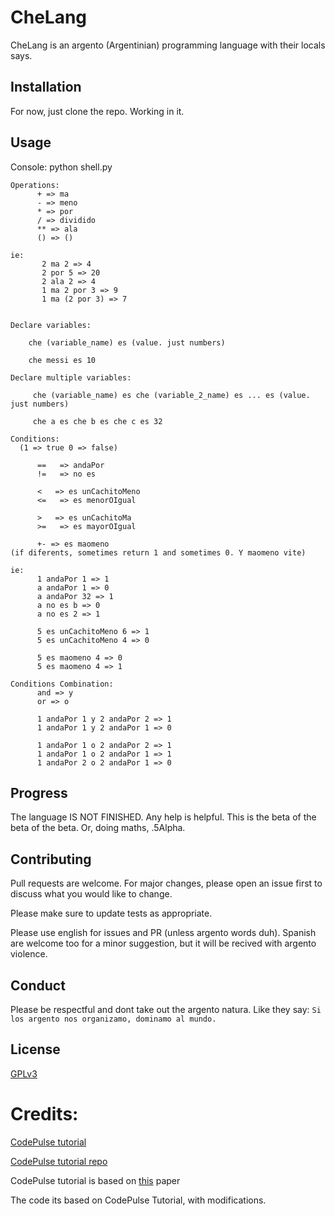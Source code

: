 # CheLang

CheLang is an argento (Argentinian) programming language with their locals says.

## Installation

For now, just clone the repo. Working in it.


## Usage

Console:
python shell.py

```
Operations:
      + => ma
      - => meno
      * => por
      / => dividido
      ** => ala
      () => ()

ie:
       2 ma 2 => 4
       2 por 5 => 20
       2 ala 2 => 4
       1 ma 2 por 3 => 9
       1 ma (2 por 3) => 7


Declare variables:

    che (variable_name) es (value. just numbers)

    che messi es 10

Declare multiple variables:

     che (variable_name) es che (variable_2_name) es ... es (value. just numbers)
            
     che a es che b es che c es 32

Conditions:
  (1 => true 0 => false)

      ==   => andaPor
      !=   => no es

      <   => es unCachitoMeno
      <=   => es menorOIgual
            
      >   => es unCachitoMa
      >=   => es mayorOIgual

      +- => es maomeno 
(if diferents, sometimes return 1 and sometimes 0. Y maomeno vite)

ie:
      1 andaPor 1 => 1
      a andaPor 1 => 0
      a andaPor 32 => 1
      a no es b => 0
      a no es 2 => 1

      5 es unCachitoMeno 6 => 1
      5 es unCachitoMeno 4 => 0

      5 es maomeno 4 => 0
      5 es maomeno 4 => 1

Conditions Combination:
      and => y
      or => o

      1 andaPor 1 y 2 andaPor 2 => 1
      1 andaPor 1 y 2 andaPor 1 => 0

      1 andaPor 1 o 2 andaPor 2 => 1
      1 andaPor 1 o 2 andaPor 1 => 1
      1 andaPor 2 o 2 andaPor 1 => 0
```

## Progress

The language IS NOT FINISHED. Any help is helpful. This is the beta of the beta of the beta. Or, doing maths, .5Alpha.


## Contributing
Pull requests are welcome. For major changes, please open an issue first to discuss what you would like to change.

Please make sure to update tests as appropriate.

Please use english for issues and PR (unless argento words duh). Spanish are welcome too for a minor suggestion, but it will be recived with argento violence.

## Conduct

Please be respectful and dont take out the argento natura. Like they say: ```Si los argento nos organizamo, dominamo al mundo.``` 

## License
[GPLv3](https://www.gnu.org/licenses/gpl-3.0.html)

# Credits:

 [CodePulse tutorial](https://www.youtube.com/playlist?list=PLZQftyCk7_SdoVexSmwy_tBgs7P0b97yD)

   [CodePulse tutorial repo](https://github.com/davidcallanan/py-myopl-code)
    
CodePulse tutorial is based on [this](https://ruslanspivak.com/lsbasi-part1/) paper

The code its based on CodePulse Tutorial, with modifications.

